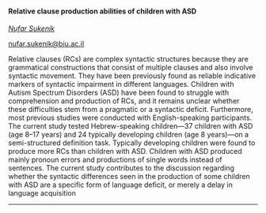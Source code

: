 #### Relative clause production abilities of children with ASD

[*Nufar Sukenik*](./authors)

nufar.sukenik@biu.ac.il

Relative clauses (RCs) are complex syntactic structures because they are grammatical constructions that consist of multiple clauses and also involve syntactic movement. They have been previously found as reliable indicative markers of syntactic impairment in different languages. Children with Autism Spectrum Disorders (ASD) have been found to struggle with comprehension and production of RCs, and it remains unclear whether these difficulties stem from a pragmatic or a syntactic deficit. Furthermore, most previous studies were conducted with English-speaking participants. The current study tested Hebrew-speaking children—37 children with ASD (age 8–17 years) and 24 typically developing children (age 8 years)—on a semi-structured definition task. Typically developing children were found to produce more RCs than children with ASD. Children with ASD produced mainly pronoun errors and productions of single words instead of sentences. The current study contributes to the discussion regarding whether the syntactic differences seen in the production of some children with ASD are a specific form of language deficit, or merely a delay in language acquisition

---


